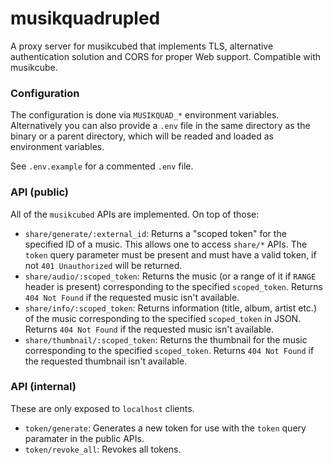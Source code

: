 # musikquadrupled

A proxy server for musikcubed that implements TLS, alternative authentication solution and CORS for proper Web support. Compatible with musikcube.

### Configuration

The configuration is done via `MUSIKQUAD_*` environment variables. Alternatively you can also provide a `.env` file in the same directory as the binary or a parent directory, which will be readed and loaded as environment variables.

See `.env.example` for a commented `.env` file.

### API (public)

All of the `musikcubed` APIs are implemented. On top of those:

- `share/generate/:external_id`: Returns a "scoped token" for the specified ID of a music. This allows one to access `share/*` APIs. The `token` query parameter must be present and must have a valid token, if not `401 Unauthorized` will be returned.
- `share/audio/:scoped_token`: Returns the music (or a range of it if `RANGE` header is present) corresponding to the specified `scoped_token`. Returns `404 Not Found` if the requested music isn't available.
- `share/info/:scoped_token`: Returns information (title, album, artist etc.) of the music corresponding to the specified `scoped_token` in JSON. Returns `404 Not Found` if the requested music isn't available.
- `share/thumbnail/:scoped_token`: Returns the thumbnail for the music corresponding to the specified `scoped_token`. Returns `404 Not Found` if the requested thumbnail isn't available.

### API (internal)

These are only exposed to `localhost` clients.

- `token/generate`: Generates a new token for use with the `token` query paramater in the public APIs.
- `token/revoke_all`: Revokes all tokens.
